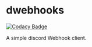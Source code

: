 # dwebhooks
[![Codacy Badge](https://api.codacy.com/project/badge/Grade/cd880a6677834982bea9441ab22b01c9)](https://www.codacy.com/app/cyvax/dwebhooks?utm_source=github.com&amp;utm_medium=referral&amp;utm_content=cyvax/dwebhooks&amp;utm_campaign=Badge_Grade)

A simple discord Webhook client.
